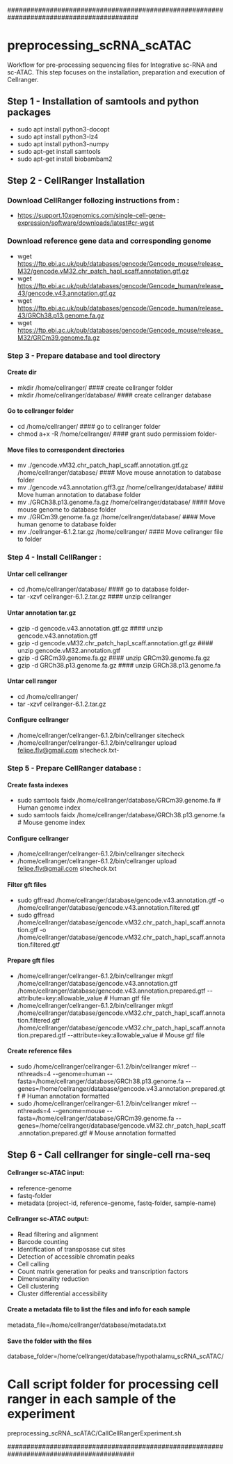 ##########################################################################################
# preprocessing_scRNA_scATAC
Workflow for pre-processing sequencing files for Integrative sc-RNA and sc-ATAC. This step focuses on the installation, preparation and execution of Cellranger.

## Step 1 - Installation of samtools and python packages
  - sudo apt install python3-docopt
  - sudo apt install python3-lz4
  - sudo apt install python3-numpy
  - sudo apt-get install samtools
  - sudo apt-get install biobambam2
  
## Step 2 -  CellRanger Installation
### Download CellRanger follozing instructions from :
  - https://support.10xgenomics.com/single-cell-gene-expression/software/downloads/latest#cr-wget

### Download reference gene data and corresponding genome
  - wget https://ftp.ebi.ac.uk/pub/databases/gencode/Gencode_mouse/release_M32/gencode.vM32.chr_patch_hapl_scaff.annotation.gtf.gz
  - wget https://ftp.ebi.ac.uk/pub/databases/gencode/Gencode_human/release_43/gencode.v43.annotation.gtf.gz
  - wget https://ftp.ebi.ac.uk/pub/databases/gencode/Gencode_human/release_43/GRCh38.p13.genome.fa.gz
  - wget https://ftp.ebi.ac.uk/pub/databases/gencode/Gencode_mouse/release_M32/GRCm39.genome.fa.gz    
    
### Step 3 - Prepare database and tool directory
#### Create dir
  - mkdir /home/cellranger/                                           #### create cellranger folder
  - mkdir /home/cellranger/database/                                  #### create cellranger database

#### Go to cellranger folder
  - cd /home/cellranger/                                              #### go to cellranger folder
  - chmod a+x -R /home/cellranger/                                    #### grant sudo permissiom folder- 
    
#### Move files to correspondent directories
  - mv ./gencode.vM32.chr_patch_hapl_scaff.annotation.gtf.gz /home/cellranger/database/            #### Move mouse annotation to database folder
  - mv ./gencode.v43.annotation.gff3.gz /home/cellranger/database/                                 #### Move human annotation to database folder 
  - mv ./GRCh38.p13.genome.fa.gz /home/cellranger/database/                                        #### Move mouse genome to database folder
  - mv ./GRCm39.genome.fa.gz     /home/cellranger/database/                                        #### Move human genome to database folder
  - mv ./cellranger-6.1.2.tar.gz /home/cellranger/                                                 #### Move cellranger file to folder

### Step 4 - Install CellRanger :
#### Untar cell cellranger
  - cd /home/cellranger/database/                                         #### go to database folder- 
  - tar -xzvf cellranger-6.1.2.tar.gz                                     #### unzip cellranger

#### Untar annotation tar.gz
  - gzip -d gencode.v43.annotation.gtf.gz                                 #### unzip gencode.v43.annotation.gtf
  - gzip -d gencode.vM32.chr_patch_hapl_scaff.annotation.gtf.gz           #### unzip gencode.vM32.annotation.gtf
  - gzip -d GRCm39.genome.fa.gz                                           #### unzip GRCm39.genome.fa.gz
  - gzip -d GRCh38.p13.genome.fa.gz                                       #### unzip GRCh38.p13.genome.fa

#### Untar cell ranger
  - cd /home/cellranger/
  - tar -xzvf cellranger-6.1.2.tar.gz
    
#### Configure cellranger
  - /home/cellranger/cellranger-6.1.2/bin/cellranger sitecheck
  - /home/cellranger/cellranger-6.1.2/bin/cellranger upload felipe.flv@gmail.com sitecheck.txt- 

### Step 5 - Prepare CellRanger database :   
#### Create fasta indexes
  - sudo samtools faidx /home/cellranger/database/GRCm39.genome.fa     # Human genome index
  - sudo samtools faidx /home/cellranger/database/GRCh38.p13.genome.fa # Mouse genome index

#### Configure cellranger
  - /home/cellranger/cellranger-6.1.2/bin/cellranger sitecheck
  - /home/cellranger/cellranger-6.1.2/bin/cellranger upload felipe.flv@gmail.com sitecheck.txt

#### Filter gft files
  - sudo gffread /home/cellranger/database/gencode.v43.annotation.gtf -o /home/cellranger/database/gencode.v43.annotation.filtered.gtf
  - sudo gffread /home/cellranger/database/gencode.vM32.chr_patch_hapl_scaff.annotation.gtf -o /home/cellranger/database/gencode.vM32.chr_patch_hapl_scaff.annotation.filtered.gtf

#### Prepare gft files
  - /home/cellranger/cellranger-6.1.2/bin/cellranger mkgtf /home/cellranger/database/gencode.v43.annotation.gtf /home/cellranger/database/gencode.v43.annotation.prepared.gtf --attribute=key:allowable_value # Human gtf file
  - /home/cellranger/cellranger-6.1.2/bin/cellranger mkgtf /home/cellranger/database/gencode.vM32.chr_patch_hapl_scaff.annotation.filtered.gtf /home/cellranger/database/gencode.vM32.chr_patch_hapl_scaff.annotation.prepared.gtf --attribute=key:allowable_value # Mouse gtf file

#### Create reference files
  - sudo /home/cellranger/cellranger-6.1.2/bin/cellranger mkref --nthreads=4 --genome=human --fasta=/home/cellranger/database/GRCh38.p13.genome.fa --genes=/home/cellranger/database/gencode.v43.annotation.prepared.gtf # Human annotation formatted
  - sudo /home/cellranger/cellranger-6.1.2/bin/cellranger mkref --nthreads=4 --genome=mouse --fasta=/home/cellranger/database/GRCm39.genome.fa --genes=/home/cellranger/database/gencode.vM32.chr_patch_hapl_scaff.annotation.prepared.gtf # Mouse annotation formatted
    
## Step 6 - Call cellranger for single-cell rna-seq
 
#### Cellranger sc-ATAC input:
  - reference-genome
  - fastq-folder
  - metadata (project-id, reference-genome, fastq-folder, sample-name)

#### Cellranger sc-ATAC output:
  - Read filtering and alignment
  - Barcode counting
  - Identification of transposase cut sites
  - Detection of accessible chromatin peaks
  - Cell calling
  - Count matrix generation for peaks and transcription factors
  - Dimensionality reduction
  - Cell clustering
  - Cluster differential accessibility

#### Create a metadata file to list the files and info for each sample 
metadata_file=/home/cellranger/database/metadata.txt

#### Save the folder with the files
database_folder=/home/cellranger/database/hypothalamu_scRNA_scATAC/

# Call script folder for processing cell ranger in each sample of the experiment
preprocessing_scRNA_scATAC/CallCellRangerExperiment.sh

#########################################################################################


